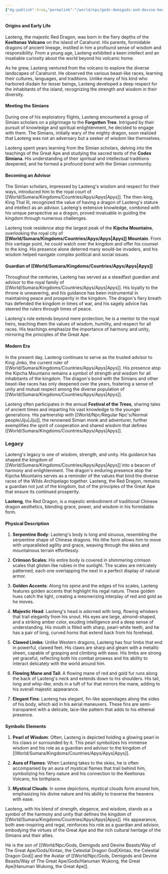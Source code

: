 ```yaml
---
{"dg-publish":true,"permalink":"/world/npc/gods-demigods-and-devine-beasts/way-of-the-great-ape/devine-beasts/laoteng/"}
---
```


#### Origins and Early Life

Laoteng, the majestic Red Dragon, was born in the fiery depths of the **Keeltonas Volcano** on the island of Carahurst. His parents, formidable dragons of ancient lineage, instilled in him a profound sense of wisdom and responsibility. From a young age, Laoteng exhibited a keen intellect and an insatiable curiosity about the world beyond his volcanic home.

As he grew, Laoteng ventured from the volcano to explore the diverse landscapes of Carahurst. He observed the various beast-like races, learning their cultures, languages, and traditions. Unlike many of his kind who harbored disdain for lesser beings, Laoteng developed a deep respect for the inhabitants of the island, recognizing the strength and wisdom in their diversity.

#### Meeting the Simians

During one of his exploratory flights, Laoteng encountered a group of Simian scholars on a pilgrimage to the **Forgotten Tree**. Intrigued by their pursuit of knowledge and spiritual enlightenment, he decided to engage with them. The Simians, initially wary of the mighty dragon, soon realized that Laoteng was not an adversary but a seeker of wisdom like themselves.

Laoteng spent years learning from the Simian scholars, delving into the teachings of the Great Ape and studying the sacred texts of the **Codex Simiana**. His understanding of their spiritual and intellectual traditions deepened, and he formed a profound bond with the Simian community.

#### Becoming an Advisor

The Simian scholars, impressed by Laoteng's wisdom and respect for their ways, introduced him to the royal court of [[World/Sumara/Kingdoms/Countries/Apys/Apys\|Apys]]. The then-king, King Thal III, recognized the value of having a dragon of Laoteng's stature and intellect as an advisor. Laoteng's extensive knowledge, combined with his unique perspective as a dragon, proved invaluable in guiding the kingdom through numerous challenges.

Laoteng took residence atop the largest peak of the **Kipcha Mountains**, overlooking the royal city of **[[World/Sumara/Kingdoms/Countries/Apys/Apys\|Apys]] Mountain**. From this vantage point, he could watch over the kingdom and offer his counsel to the king. His presence alone deterred many would-be invaders, and his wisdom helped navigate complex political and social issues.

#### Guardian of [[World/Sumara/Kingdoms/Countries/Apys/Apys\|Apys]]

Throughout the centuries, Laoteng has served as a steadfast guardian and advisor to the royal family of [[World/Sumara/Kingdoms/Countries/Apys/Apys\|Apys]]. His loyalty to the throne is unwavering, and his guidance has been instrumental in maintaining peace and prosperity in the kingdom. The dragon's fiery breath has defended the kingdom in times of war, and his sagely advice has steered the rulers through times of peace.

Laoteng's role extends beyond mere protection; he is a mentor to the royal heirs, teaching them the values of wisdom, humility, and respect for all races. His teachings emphasize the importance of harmony and unity, mirroring the principles of the Great Ape.

#### Modern Era

In the present day, Laoteng continues to serve as the trusted advisor to King Jinko, the current ruler of [[World/Sumara/Kingdoms/Countries/Apys/Apys\|Apys]]. His presence atop the Kipcha Mountains remains a symbol of strength and wisdom for all inhabitants of the kingdom. The dragon's bond with the Simians and other beast-like races has only deepened over the years, fostering a sense of unity and mutual respect among the diverse population of [[World/Sumara/Kingdoms/Countries/Apys/Apys\|Apys]].

Laoteng often participates in the annual **Festival of the Trees**, sharing tales of ancient times and imparting his vast knowledge to the younger generations. His partnership with [[World/Npc/Regular Npc's/Normal people/Jiju\|Jiju]], the renowned Simian monk and adventurer, further exemplifies the spirit of cooperation and shared wisdom that defines [[World/Sumara/Kingdoms/Countries/Apys/Apys\|Apys]].

### Legacy

Laoteng's legacy is one of wisdom, strength, and unity. His guidance has shaped the kingdom of [[World/Sumara/Kingdoms/Countries/Apys/Apys\|Apys]] into a beacon of harmony and enlightenment. The dragon's enduring presence atop the Kipcha Mountains serves as a reminder of the values that bind the diverse races of the Wilds Archipelago together. Laoteng, the Red Dragon, remains a guardian not just of the kingdom, but of the principles of the Great Ape that ensure its continued prosperity.

**Laoteng**, the Red Dragon, is a majestic embodiment of traditional Chinese dragon aesthetics, blending grace, power, and wisdom in his formidable form.

#### Physical Description

1. **Serpentine Body**: Laoteng's body is long and sinuous, resembling the serpentine shape of Chinese dragons. His lithe form allows him to move with unparalleled agility and grace, weaving through the skies and mountainous terrain effortlessly.
    
2. **Crimson Scales**: His entire body is covered in shimmering crimson scales that glisten like rubies in the sunlight. The scales are intricately patterned, each one overlapping the next in a perfect display of natural armor.
    
3. **Golden Accents**: Along his spine and the edges of his scales, Laoteng features golden accents that highlight his regal nature. These golden hues catch the light, creating a mesmerizing interplay of red and gold as he moves.
    
4. **Majestic Head**: Laoteng's head is adorned with long, flowing whiskers that trail elegantly from his snout. His eyes are large, almond-shaped, and a striking amber color, exuding intelligence and a deep sense of understanding. His mouth is filled with sharp, pearl-white teeth, and he has a pair of long, curved horns that extend back from his forehead.
    
5. **Clawed Limbs**: Unlike Western dragons, Laoteng has four limbs that end in powerful, clawed feet. His claws are sharp and gleam with a metallic sheen, capable of grasping and climbing with ease. His limbs are strong yet graceful, reflecting both his combat prowess and his ability to interact delicately with the world around him.
    
6. **Flowing Mane and Tail**: A flowing mane of red and gold fur runs along the back of Laoteng's neck and extends down to his shoulders. His tail, long and whip-like, ends in a tuft of fur that mirrors the mane, adding to his overall majestic appearance.
    
7. **Elegant Fins**: Laoteng has elegant, fin-like appendages along the sides of his body, which aid in his aerial maneuvers. These fins are semi-transparent with a delicate, lace-like pattern that adds to his ethereal presence.
    

#### Symbolic Elements

1. **Pearl of Wisdom**: Often, Laoteng is depicted holding a glowing pearl in his claws or surrounded by it. This pearl symbolizes his immense wisdom and his role as a guardian and advisor to the kingdom of [[World/Sumara/Kingdoms/Countries/Apys/Apys\|Apys]].
    
2. **Aura of Flames**: When Laoteng takes to the skies, he is often accompanied by an aura of mystical flames that trail behind him, symbolizing his fiery nature and his connection to the Keeltonas Volcano, his birthplace.
    
3. **Mystical Clouds**: In some depictions, mystical clouds form around him, emphasizing his divine nature and his ability to traverse the heavens with ease.
    

Laoteng, with his blend of strength, elegance, and wisdom, stands as a symbol of the harmony and unity that defines the kingdom of [[World/Sumara/Kingdoms/Countries/Apys/Apys\|Apys]]. His appearance, both awe-inspiring and regal, reinforces his role as a guardian and advisor, embodying the virtues of the Great Ape and the rich cultural heritage of the Simians and their allies.

He is the son of [[World/Npc/Gods, Demigods and Devine Beasts/Way of The Great Ape/Gods/Xintao, the Celestial Dragon God\|Xintao, the Celestial Dragon God]] and the Avatar of [[World/Npc/Gods, Demigods and Devine Beasts/Way of The Great Ape/Gods/Hanuman Wukong, the Great Ape\|Hanuman Wukong, the Great Ape]].